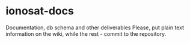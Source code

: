 # ionosat-docs
Documentation, db schema and other deliverables
Please, put plain text information on the wiki, while the rest - commit to the repository.
